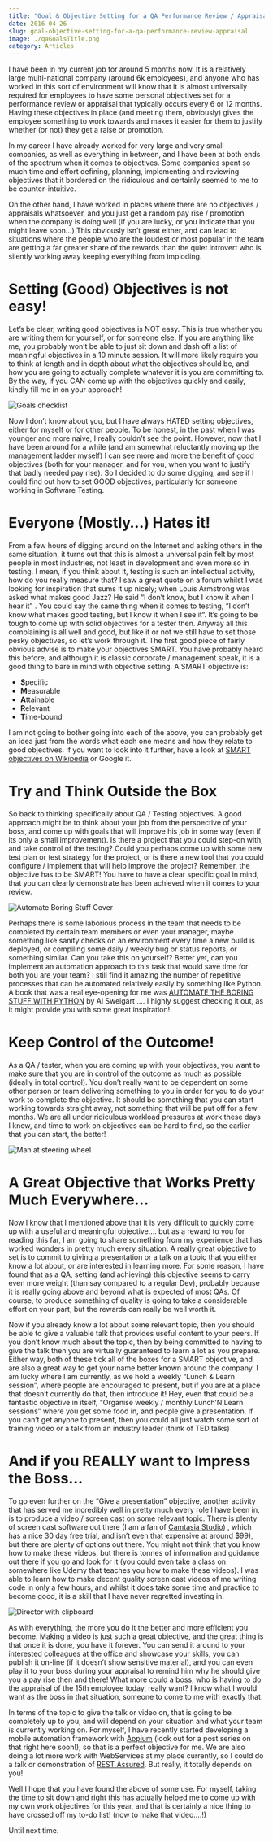 ```yaml
---
title: "Goal & Objective Setting for a QA Performance Review / Appraisal"
date: 2016-04-26
slug: goal-objective-setting-for-a-qa-performance-review-appraisal
image: ./qaGoalsTitle.png
category: Articles
---
```


I have been in my current job for around 5 months now. It is a relatively large multi-national company (around 6k employees), and anyone who has worked in this sort of environment will know that it is almost universally required for employees to have some personal objectives set for a performance review or appraisal that typically occurs every 6 or 12 months. Having these objectives in place (and meeting them, obviously) gives the employee something to work towards and makes it easier for them to justify whether (or not) they get a raise or promotion.

In my career I have already worked for very large and very small companies, as well as everything in between, and I have been at both ends of the spectrum when it comes to objectives. Some companies spent so much time and effort defining, planning, implementing and reviewing objectives that it bordered on the ridiculous and certainly seemed to me to be counter-intuitive.

On the other hand, I have worked in places where there are no objectives / appraisals whatsoever, and you just get a random pay rise / promotion when the company is doing well (if you are lucky, or you indicate that you might leave soon…) This obviously isn’t great either, and can lead to situations where the people who are the loudest or most popular in the team are getting a far greater share of the rewards than the quiet introvert who is silently working away keeping everything from imploding.

# Setting (Good) Objectives is not easy!

Let’s be clear, writing good objectives is NOT easy. This is true whether you are writing them for yourself, or for someone else. If you are anything like me, you probably won’t be able to just sit down and dash off a list of meaningful objectives in a 10 minute session. It will more likely require you to think at length and in depth about what the objectives should be, and how you are going to actually complete whatever it is you are committing to. By the way, if you CAN come up with the objectives quickly and easily, kindly fill me in on your approach!

![Goals checklist](./iStock_Goals_350.jpg)

Now I don’t know about you, but I have always HATED setting objectives, either for myself or for other people. To be honest, in the past when I was younger and more naive, I really couldn’t see the point. However, now that I have been around for a while (and am somewhat reluctantly moving up the management ladder myself) I can see more and more the benefit of good objectives (both for your manager, and for you, when you want to justify that badly needed pay rise). So I decided to do some digging, and see if I could find out how to set GOOD objectives, particularly for someone working in Software Testing.

# Everyone (Mostly…) Hates it!

From a few hours of digging around on the Internet and asking others in the same situation, it turns out that this is almost a universal pain felt by most people in most industries, not least in development and even more so in testing. I mean, if you think about it, testing is such an intellectual activity, how do you really measure that? I saw a great quote on a forum whilst I was looking for inspiration that sums it up nicely; when Louis Armstrong was asked what makes good Jazz? He said “I don’t know, but I know it when I hear it” . You could say the same thing when it comes to testing, “I don’t know what makes good testing, but I know it when I see it“. It’s going to be tough to come up with solid objectives for a tester then.
Anyway all this complaining is all well and good, but like it or not we still have to set those pesky objectives, so let’s work through it. The first good piece of fairly obvious advise is to make your objectives SMART. You have probably heard this before, and although it is classic corporate / management speak, it is a good thing to bare in mind with objective setting. A SMART objective is:

- **S**pecific
- **M**easurable
- **A**ttainable
- **R**elevant
- **T**ime-bound

I am not going to bother going into each of the above, you can probably get an idea just from the words what each one means and how they relate to good objectives. If you want to look into it further, have a look at [SMART objectives on Wikipedia](https://en.wikipedia.org/wiki/SMART_criteria) or Google it.

# Try and Think Outside the Box

So back to thinking specifically about QA / Testing objectives. A good approach might be to think about your job from the perspective of your boss, and come up with goals that will improve his job in some way (even if its only a small improvement). Is there a project that you could step-on with, and take control of the testing? Could you perhaps come up with some new test plan or test strategy for the project, or is there a new tool that you could configure / implement that will help improve the project? Remember, the objective has to be SMART! You have to have a clear specific goal in mind, that you can clearly demonstrate has been achieved when it comes to your review.

![Automate Boring Stuff Cover](./Automate_Cover.jpg)

Perhaps there is some laborious process in the team that needs to be completed by certain team members or even your manager, maybe something like sanity checks on an environment every time a new build is deployed, or compiling some daily / weekly bug or status reports, or something similar. Can you take this on yourself? Better yet, can you implement an automation approach to this task that would save time for both you are your team? I still find it amazing the number of repetitive processes that can be automated relatively easily by something like Python. A book that was a real eye-opening for me was [AUTOMATE THE BORING STUFF WITH PYTHON](https://automatetheboringstuff.com/) by Al Sweigart …. I highly suggest checking it out, as it might provide you with some great inspiration!

# Keep Control of the Outcome!

As a QA / tester, when you are coming up with your objectives, you want to make sure that you are in control of the outcome as much as possible (ideally in total control). You don’t really want to be dependent on some other person or team delivering something to you in order for you to do your work to complete the objective. It should be something that you can start working towards straight away, not something that will be put off for a few months. We are all under ridiculous workload pressures at work these days I know, and time to work on objectives can be hard to find, so the earlier that you can start, the better!

![Man at steering wheel](./steering-wheel.jpg)

# A Great Objective that Works Pretty Much Everywhere…

Now I know that I mentioned above that it is very difficult to quickly come up with a useful and meaningful objective…. but as a reward to you for reading this far, I am going to share something from my experience that has worked wonders in pretty much every situation. A really great objective to set is to commit to giving a presentation or a talk on a topic that you either know a lot about, or are interested in learning more. For some reason, I have found that as a QA, setting (and achieving) this objective seems to carry even more weight (than say compared to a regular Dev), probably because it is really going above and beyond what is expected of most QAs. Of course, to produce something of quality is going to take a considerable effort on your part, but the rewards can really be well worth it.

Now if you already know a lot about some relevant topic, then you should be able to give a valuable talk that provides useful content to your peers. If you don’t know much about the topic, then by being committed to having to give the talk then you are virtually guaranteed to learn a lot as you prepare. Either way, both of these tick all of the boxes for a SMART objective, and are also a great way to get your name better known around the company. I am lucky where I am currently, as we hold a weekly “Lunch & Learn session”, where people are encouraged to present, but if you are at a place that doesn’t currently do that, then introduce it! Hey, even that could be a fantastic objective in itself, “Organise weekly / monthly Lunch’N’Learn sessions” where you get some food in, and people give a presentation. If you can’t get anyone to present, then you could all just watch some sort of training video or a talk from an industry leader (think of TED talks)

# And if you REALLY want to Impress the Boss…

To go even further on the “Give a presentation” objective, another activity that has served me incredibly well in pretty much every role I have been in, is to produce a video / screen cast on some relevant topic. There is plenty of screen cast software out there (I am a fan of [Camtasia Studio](https://www.techsmith.com/camtasia.html)) , which has a nice 30 day free trial, and isn’t even that expensive at around \$99), but there are plenty of options out there. You might not think that you know how to make these videos, but there is tonnes of information and guidance out there if you go and look for it (you could even take a class on somewhere like Udemy that teaches you how to make these videos). I was able to learn how to make decent quality screen cast videos of me writing code in only a few hours, and whilst it does take some time and practice to become good, it is a skill that I have never regretted investing in.

![Director with clipboard](./filmaction.jpg)

As with everything, the more you do it the better and more efficient you become. Making a video is just such a great objective, and the great thing is that once it is done, you have it forever. You can send it around to your interested colleagues at the office and showcase your skills, you can publish it on-line (if it doesn’t show sensitive material), and you can even play it to your boss during your appraisal to remind him why he should give you a pay rise then and there! What more could a boss, who is having to do the appraisal of the 15th employee today, really want? I know what I would want as the boss in that situation, someone to come to me with exactly that.

In terms of the topic to give the talk or video on, that is going to be completely up to you, and will depend on your situation and what your team is currently working on. For myself, I have recently started developing a mobile automation framework with [Appium](http://appium.io/) (look out for a post series on that right here soon!), so that is a perfect objective for me. We are also doing a lot more work with WebServices at my place currently, so I could do a talk or demonstration of [REST Assured](https://github.com/rest-assured/rest-assured). But really, it totally depends on you!

Well I hope that you have found the above of some use. For myself, taking the time to sit down and right this has actually helped me to come up with my own work objectives for this year, and that is certainly a nice thing to have crossed off my to-do list! (now to make that video….!)

Until next time.
